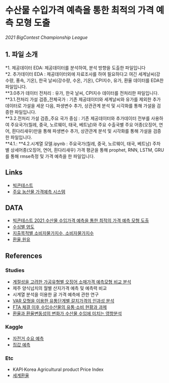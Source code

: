 # 수산물 수입가격 예측을 통한 최적의 가격 예측 모형 도출
*2021 BigContest Championship League*

## 1. 파일 소개
*1. 제공데이터 EDA: 제공데이터를 분석하여, 분석 방향을 도출한 파일입니다  
*2. 추가데이터 EDA : 제공데이터외에 자료조사를 하여 필요하다고 여긴 세계날씨(강수량, 풍속, 기온), 한국 날씨(강수량, 수온, 기온), CPI지수, 유가, 환율 데이터를 EDA한 파일입니다.   
**3.0추가 데이터 전처리 : 유가, 한국 날씨, CPI지수 데이터를 전처리한 파일입니다.  
**3.1.전처리 가설 검증_전체국가 : 기존 제공데이터와 세계날씨와 유가를 제외한 추가 데이터로 가설을 세운 다음, 파생변수 추가, 상관관계 분석 및 시각화를 통해 가설을 검증한 파일입니다.  
**3.2.전처리 가설 검증_주요 국가 중심 : 기존 제공데이터와 추가데이터 전부를 사용하여 주요국가(칠레, 중국, 노르웨이, 태국, 베트남)와 주요 수출국별 주요 어종(오징어, 연어, 흰다리새우)만을 통해 파생변수 추가, 상관관계 분석 및 시각화를 통해 가설을 검증한 파일입니다.  
**4.1.:
**4.2.시계열 모델.ipynb : 주요국가(칠레, 중국, 노르웨이, 태국, 베트남) 주차별 상세어종(오징어, 연어, 흰다리새우) 가격 평균을 통해 prophet, RNN, LSTM, GRU를 통해 rmse측정 및 가격 예측을 한 파일입니다.  


## Links
- [빅콘테스트](https://www.bigcontest.or.kr/index.php)
- [주요 농산물 가격예측 시스템](https://www.gyeongnam.go.kr/bigdatafarm/index.es?sid=a1#close)

## DATA
- [빅콘테스트 2021 수산물 수입가격 예측을 통한 최적의 가격 예측 모형 도출](https://www.bigcontest.or.kr/)
- [수심별 염도](http://www.climate.go.kr/home/09_monitoring/marine/salt_avg)
- [지출목적별 소비자물가지수, 소비자물가지수](https://kosis.kr/index/index.do)
- [환율,원유](https://kr.investing.com/currencies/cny-krw-historical-data)

## References
### Studies
- [계절성을 고려한 가공유형별 오징어 소매가격 예측모형 비교 분석](http://english.ksfme.or.kr/xml/15446/15446.pdf)
- 제주 양식넙치의 월별 산지가격 예측 및 예측력 비교
- 시계열 분석을 이용한 굴 가격 예측에 관한 연구
- [VAR 모형을 이용한 유통단계별 갈치가격의 인과성 분석](https://scienceon.kisti.re.kr/commons/util/originalView.do?cn=JAKO201516351715460&oCn=JAKO201516351715460&dbt=JAKO&journal=NJOU00293779)
- [FTA 체결 이후 수입수산물의 유통·소비 현황과 과제](https://www.nkis.re.kr:4445/subject_view1.do?otpId=KMI00053255&otpSeq=0&popup=P)
- [환율과 환율변동성의 변화가 수산물 수입에 미치는 영향분석](https://kiss.kstudy.com/thesis/thesis-view.asp?key=2565449)
### Kaggle
- [자전거 수요 예측](https://www.kaggle.com/viveksrinivasan/eda-ensemble-model-top-10-percentile)
- [집값 예측](https://www.kaggle.com/pmarcelino/comprehensive-data-exploration-with-python)
### Etc
- KAPI·Korea Agricultural product Price Index
- [세계환율](https://kr.investing.com/currencies/cny-krw-historical-data)

